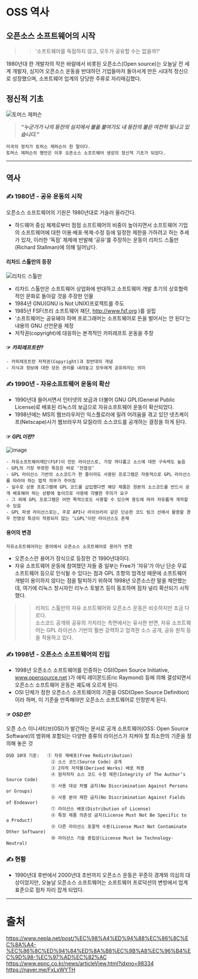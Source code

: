 # OSS 역사

## 오픈소스 소프트웨어의 시작
>> ‘소프트웨어를 독점하지 않고, 모두가 공유할 수는 없을까?'  

1980년대 한 개발자의 작은 바람에서 비롯된 오픈소스(Open source)는 오늘날 전 세계 개발자, 심지어 오픈소스 운동을 반대하던 기업들마저 돌아서게 만든 시대적 정신으로 성장했으며, 소프트웨어 업계의 당당한 주류로 자리매김했다.

## 정신적 기초
![토머스 제퍼슨](http://www.sisunnews.co.kr/news/photo/201901/96189_213002_4548.jpg)

> ***“누군가가 나의 등잔의 심지에서 불을 붙여가도 내 등잔의 불은 여전히 빛나고 있습니다.”***  
```
미국의 정치가 토머스 제퍼슨이 한 말이다.   
토머스 제퍼슨의 명언은 이후 오픈소스 소프트웨어 생성의 정신적 기초가 되었다.
```

* * *

## 역사

### ✍ 1980년 - 공유 운동의 시작
오픈소스 소프트웨어의 기원은 1980년대로 거슬러 올라간다.  
* 하드웨어 중심 체제로부터 점점 소프트웨어의 비중이 높아지면서 소프트웨어 기업의 소프트웨어에 대한 이용·배포·복제·수정 등에 일정한 제한을 가하려고 하는 추세가 있자, 이러한 ‘독점’ 체제에 반발해 ‘공유’를 주장하는 운동이 리차드 스톨만(Richard Stallman)에 의해 일어났다.


#### 리차드 스톨만의 등장
![리차드 스톨만](https://news.skhynix.co.kr/hubfs/B_NewsRoom/Technology%28362%29/%EB%B0%98%EB%8F%84%EC%B2%B4%28216%29/2015/0923/%5B%EB%B0%98%EB%8F%84%EC%B2%B4%20%EC%9D%B8%EB%AA%85%EC%82%AC%EC%A0%84%5D%20%EC%9E%90%EC%9C%A0%20%EC%86%8C%ED%94%84%ED%8A%B8%EC%9B%A8%EC%96%B4%20%EC%9A%B4%EB%8F%99%EC%9D%84%20%EC%9D%B4%EB%81%88%20%EB%A6%AC%EC%B2%98.png)

* 리차드 스톨만은 소프트웨어 상업화에 반대하고 소프트웨어 개발 초기의 상호협력적인 문화로 돌아갈 것을 주장한 인물
* 1984년 GNU(GNU is Not UNIX)프로젝트를 주도
* 1985년 FSF(프리 소프트웨어 재단, http://www.fsf.org )를 설립  
* ‘소프트웨어는 공유돼야 하며 프로그래머는 소프트웨어로 돈을 벌어서는 안 된다’는 내용의 GNU 선언문을 제정
* 저작권(copyright)에 대응하는 본격적인 카피레프트 운동을 주창


#### ☞ ***카피레프트란?***
```
- 카피레프트란 저작권(Copyright)과 정반대의 개념  
- 지식과 정보에 대한 모든 권리를 내려놓고 모두에게 공유하자는 의미
```

### ✍ 1990년 - 자유소프트웨어 운동의 확산
* 1990년대 들어서면서 인터넷의 보급과 더불어 GNU GPL(General Public License)로 배포된 리눅스의 보급으로 자유소프트웨어 운동이 확산되었다. 
* 1998년에는 MS의 웹브라우저인 익스플로러에 밀려 어려움을 겪고 있던 넷츠케이프(Netscape)사가 웹브라우저 모질라의 소스코드를 공개하는 결정을 하게 된다.

#### ☞ ***GPL이란?***

![image](https://cdn.epnc.co.kr/news/photo/202006/98334_91044_4654.jpg)
```
- 자유소프트웨어재단(FSF)이 만든 라이선스로, 가장 까다롭고 소스에 대한 구속력도 높음  
- GPL의 가장 뚜렷한 특징은 바로 ‘전염성’   
- GPL 라이선스 기반의 소스코드가 한 줄이라도 사용된 프로그램은 자동적으로 GPL 라이선스를 따라야 하는 법적 의무가 주어짐
- 실수로 상용 프로그램에 GPL 코드를 삽입했다면 해당 제품은 원본의 소스코드를 반드시 공개 배포해야 하는 상황에 놓이므로 사용에 각별한 주의가 요구   
- 그 외에 GPL 프로그램은 어떤 목적으로도 사용할 수 있으며 용도에 따라 자유롭게 개작할 수 있음   
- GPL 파생 라이선스로는, 주로 API나 라이브러리 같은 단순한 코드 링크 선에서 활용할 경우 전염성 특성이 적용되지 않는 ‘LGPL’이란 라이선스도 존재
```

#### 용어의 변경
```
자유소프트웨어라는 용어에서 오픈소스 소프트웨어로 용어가 변경
```
* 오픈소스란 용어가 정식으로 등장한 건 1990년대이다.
* 자유 소프트웨어 운동에 참여했던 자들 중 일부는 Free가 ‘자유’가 아닌 단순 무료 소프트웨어 등으로 인식될 수 있다는 점과 GPL 조항의 엄격성 때문에 소프트웨어 개발이 용이하지 않다는 점을 탈피하기 위하여 1998년 오픈소스란 말을 제안했는데, 여기에 리눅스 창시자인 리누스 토발즈 등이 동조하며 점차 널리 확산되기 시작했다.

>> 리처드 스톨만의 자유 소프트웨어와 오픈소스 운동은 비슷하지만 조금 다르다.   
   소스코드 공개와 공유의 가치라는 측면에서는 유사한 반면, 자유 소프트웨어는 GPL 라이선스 기반의 훨씬 강력하고 엄격한 소스 공개, 공유 원칙 등을 적용하고 있다.


### ✍ 1998년 - 오픈소스 소프트웨어의 진입
* 1998년 오픈소스 소프트웨어를 인증하는 OSI(Open Source Initiative, www.opensource.net )가 에릭 레이몬드(Eric Raymond) 등에 의해 결성되면서 오픈소스 소프트웨어 운동은 궤도에 오르게 된다.
* OSI 단체가 정한 오픈소스 소프트웨어의 기준을 OSD(Open Source Definition)이라 하며, 이 기준을 만족해야만 오픈소스 소프트웨어로 인정받게 된다.

#### ☞ ***OSD란?***
오픈 소스 이니셔티브(OSI)가 발간하는 문서로 공개 소프트웨어(OSS: Open Source Software)의 범위에 포함되는 다양한 종류의 라이선스가 지켜야 할 최소한의 기준을 정의해 놓은 것  
```
OSD 10대 기준:   ① 자유 재배포(Free Redistribution)   
                 ② 소스 코드(Source Code) 공개   
                 ③ 2차적 저작물(Derived Works) 배포 허용   
                 ④ 원저작자 소스 코드 수정 제한(Integrity of The Author’s Source Code)   
                 ⑤ 사용 대상 차별 금지(No Discrimination Against Persons or Groups)   
                 ⑥ 사용 분야 제한 금지(No Discrimination Against Fields of Endeavor)   
                 ⑦ 라이선스 배포(Distribution of License)   
                 ⑧ 특정 제품 의존성 금지(License Must Not Be Specific to a Product)   
                 ⑨ 다른 라이선스 포괄적 수용(License Must Not Contaminate Other Software)   
                 ⑩ 라이선스 기술 중립성(License Must be Technology-Neutral)
```

### ✍ 현황
* 1990년대 후반에서 2000년대 초반까지 오픈소스 운동은 꾸준히 경계와 의심의 대상이었지만, 오늘날 오픈소스 소프트웨어는 소프트웨어 프로덕션의 변방에서 업계 표준으로 점차 자리 잡게 되었다.

* * *
# 출처

https://www.nepla.net/post/%EC%98%A4%ED%94%88%EC%86%8C%EC%8A%A4-%EC%86%8C%ED%94%84%ED%8A%B8%EC%9B%A8%EC%96%B4%EC%9D%98-%EC%97%AD%EC%82%AC
https://www.epnc.co.kr/news/articleView.html?idxno=98334
https://naver.me/FxLxWYTH
